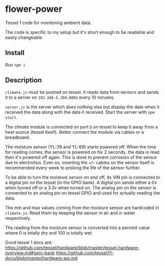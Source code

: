 # flower-power
Tessel 1 code for monitoring ambient data.

The code is specific to my setup but it's short enough to be readable and easily changeable.

## Install

Run `npm i`

## Description

`climate.js` must be pushed on tessel. It reads data from sensors and sends it to a server on `192.168.5.104:8001` every 10 minutes.

`server.js` is the server which does nothing else but display the date when it received the data along with the data it received. Start the server with `npm start`.

The climate module is connected on port `D` on tessel to keep it away from a heat source (tessel itself). Better connect the module via cables or a breadboard.

The moisture sensor (YL-38 and YL-69) starts powered off. When the time for reading comes, the sensor is powered on for 2 seconds, the data is read then it's powered off again. This is done to prevent corrosion of the sensor due to electrolisis. Even so, inverting the +/- cables on the sensor itself is recommended every week to prolong the life of the sensor further.

To be able to turn the moisture sensor on and off, its VIN pin is connected to a digital pin on the tessel (in the GPIO bank). A digital pin sends either a 0v when turned off or a 3.3v when turned on. 
The analog pin on the sensor is connected to an analog pin on tessel GPIO and used for actually reading the data.

The min and max values coming from the moisture sensor are hardcoded in `climate.js`. Read them by keeping the sensor in air and in water respectively.

The reading from the moisture sensor is converted into a percent value where 0 is totally dry and 100 is totally wet.

Good tessel 1 docs are:
https://github.com/tessel/hardware/blob/master/tessel-hardware-overview.md#gpio-bank
https://github.com/tessel/t1-docs/blob/master/hardware-api.md
